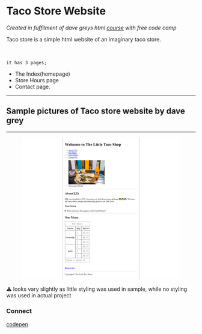 <!Doctype html>



<html lang='en'>



<head>

<meta charset='UTF-8'>

<meta name='author' content='jomocode'>

<meta name= 'description' content='taco store description'>



</head>



<body>



<h1>Taco Store Website</h1>





<p> <i> Created in fuffilment of dave greys html <a href='https://youtu.be/kUMe1FH4CHE'>course</a> with free code camp</i> </p>

<p>

Taco store is a simple html website of an imaginary taco store.</p> <br>

    it has 3 pages; 

<ul>

<li> The Index(homepage)</li>

<li>Store Hours page</li>

<li>Contact page.</li>

</ul>


<hr>

<h2>Sample pictures of Taco store website by dave grey</h2>

<hr>



<figure>

<img src="./Samples/home-example.png"> 

     

</figure>
    

<p>⚠️ looks vary slightly as little styling was used in sample, while no styling was used in actual project</p>
<h3>Connect</h3>
<p> <a href="  ">codepen</a> </p>

</body>
